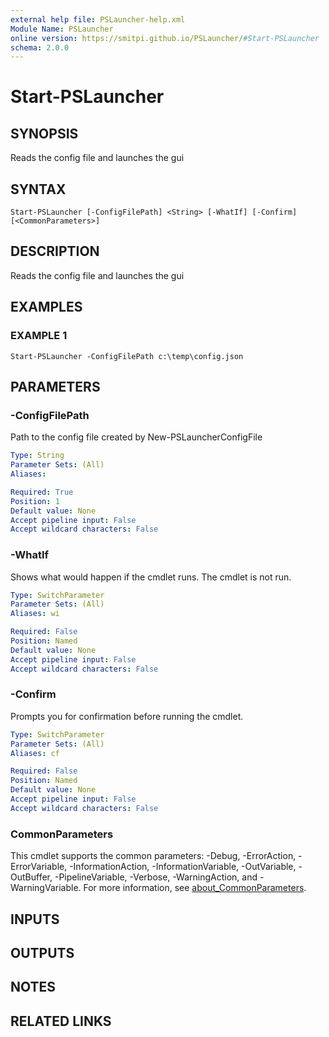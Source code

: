 ```yaml
---
external help file: PSLauncher-help.xml
Module Name: PSLauncher
online version: https://smitpi.github.io/PSLauncher/#Start-PSLauncher
schema: 2.0.0
---
```


# Start-PSLauncher

## SYNOPSIS
Reads the config file and launches the gui

## SYNTAX

```
Start-PSLauncher [-ConfigFilePath] <String> [-WhatIf] [-Confirm] [<CommonParameters>]
```

## DESCRIPTION
Reads the config file and launches the gui

## EXAMPLES

### EXAMPLE 1
```
Start-PSLauncher -ConfigFilePath c:\temp\config.json
```

## PARAMETERS

### -ConfigFilePath
Path to the config file created by New-PSLauncherConfigFile

```yaml
Type: String
Parameter Sets: (All)
Aliases:

Required: True
Position: 1
Default value: None
Accept pipeline input: False
Accept wildcard characters: False
```

### -WhatIf
Shows what would happen if the cmdlet runs.
The cmdlet is not run.

```yaml
Type: SwitchParameter
Parameter Sets: (All)
Aliases: wi

Required: False
Position: Named
Default value: None
Accept pipeline input: False
Accept wildcard characters: False
```

### -Confirm
Prompts you for confirmation before running the cmdlet.

```yaml
Type: SwitchParameter
Parameter Sets: (All)
Aliases: cf

Required: False
Position: Named
Default value: None
Accept pipeline input: False
Accept wildcard characters: False
```

### CommonParameters
This cmdlet supports the common parameters: -Debug, -ErrorAction, -ErrorVariable, -InformationAction, -InformationVariable, -OutVariable, -OutBuffer, -PipelineVariable, -Verbose, -WarningAction, and -WarningVariable. For more information, see [about_CommonParameters](http://go.microsoft.com/fwlink/?LinkID=113216).

## INPUTS

## OUTPUTS

## NOTES

## RELATED LINKS
